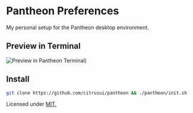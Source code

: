 # Pantheon Preferences

My personal setup for the Pantheon desktop environment.

## Preview in Terminal

![Preview in Pantheon Terminal)](https://cloud.githubusercontent.com/assets/9056756/20851411/4a24f6d2-b8ae-11e6-848c-6878d5d064f6.png)

## Install

```sh
git clone https://github.com/citrusui/pantheon && ./pantheon/init.sh
```

Licensed under [MIT.](LICENSE.md)
